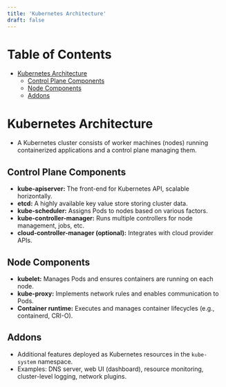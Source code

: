 ```yaml
---
title: 'Kubernetes Architecture'
draft: false
---
```

# Table of Contents

- [Kubernetes Architecture](#kubernetes-architecture)
	- [Control Plane Components](#control-plane-components)
	- [Node Components](#node-components)
	- [Addons](#addons)

# Kubernetes Architecture

- A Kubernetes cluster consists of worker machines (nodes) running containerized applications and a control plane managing them.

## Control Plane Components

- **kube-apiserver:** The front-end for Kubernetes API, scalable horizontally.
- **etcd:** A highly available key value store storing cluster data.
- **kube-scheduler:** Assigns Pods to nodes based on various factors.
- **kube-controller-manager:** Runs multiple controllers for node management, jobs, etc.
- **cloud-controller-manager (optional):** Integrates with cloud provider APIs.

## Node Components

- **kubelet:** Manages Pods and ensures containers are running on each node.
- **kube-proxy:** Implements network rules and enables communication to Pods.
- **Container runtime:** Executes and manages container lifecycles (e.g., containerd, CRI-O).

## Addons

- Additional features deployed as Kubernetes resources in the `kube-system` namespace.
- Examples: DNS server, web UI (dashboard), resource monitoring, cluster-level logging, network plugins.